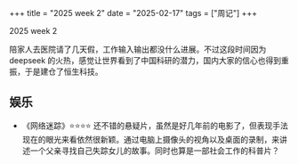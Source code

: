 +++
title = "2025 week 2"
date = "2025-02-17"
tags = ["周记"]
+++

2025 week 2

陪家人去医院请了几天假，工作输入输出都没什么进展。不过这段时间因为 deepseek 的火热，感觉让世界看到了中国科研的潜力，国内大家的信心也得到重振，于是建仓了恒生科技。

## 娱乐

- 《网络迷踪》⭐️⭐️⭐️⭐️
  还不错的悬疑片，虽然是好几年前的电影了，但表现手法现在的眼光来看依然很新颖。通过电脑上摄像头的视角以及桌面的录制，来讲述一个父亲寻找自己失踪女儿的故事。同时也算是一部社会工作的科普片？
